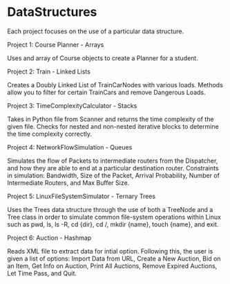# DataStructures
Each project focuses on the use of a particular data structure.

Project 1: Course Planner - Arrays

Uses and array of Course objects to create a Planner for a student.

Project 2: Train - Linked Lists

Creates a Doubly Linked List of TrainCarNodes with various loads. 
Methods allow you to filter for certain TrainCars and remove Dangerous Loads.

Project 3: TimeComplexityCalculator - Stacks

Takes in Python file from Scanner and returns the time complexity of the given file.
Checks for nested and non-nested iterative blocks to determine the time complexity correctly.

Project 4: NetworkFlowSimulation - Queues

Simulates the flow of Packets to intermediate routers from the Dispatcher, and how they are able to end at a particular destination router.
Constraints in simulation: Bandwidth, Size of the Packet, Arrival Probability, Number of Intermediate Routers, and Max Buffer Size.

Project 5: LinuxFileSystemSimulator - Ternary Trees

Uses the Trees data structure through the use of both a TreeNode and a Tree class in order to simulate common file-system operations within Linux such as pwd, ls, ls -R,
cd {dir}, cd /, mkdir {name}, touch {name}, and exit.

Project 6: Auction - Hashmap

Reads XML file to extract data for intial option. Following this, the user is given a list of options: Import Data from URL, Create a New Auction, Bid on an Item, Get Info on Auction, Print All Auctions, Remove Expired Auctions, Let Time Pass, and Quit.
